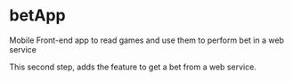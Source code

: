# betApp
Mobile Front-end app to read games and use them to perform bet in a web service

This second step, adds the feature to get a bet from a web service.
